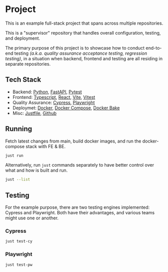# Project

This is an example full-stack project that spans across
multiple repositories.

This is a "supervisor" repository that handles overall
configuration, testing, and deployment.

The primary purpose of this project is to showcase how
to conduct end-to-end testing *(a.k.a. quality assurance
acceptance testing, regression testing)*, in a situation
when backend, frontend and testing are all residing in
separate repositories.

## Tech Stack

- Backend: [Python](https://www.python.org/), [FastAPI](https://fastapi.tiangolo.com/), [Pytest](https://docs.pytest.org/)
- Frontend: [Typescript](https://www.typescriptlang.org/), [React](https://react.dev/), [Vite](https://vite.dev/), [Vitest](https://vitest.dev/)
- Quality Assurance: [Cypress](https://www.cypress.io/), [Playwright](https://playwright.dev/)
- Deploymet: [Docker](https://www.docker.com/), [Docker Compose](https://docs.docker.com/compose/), [Docker Bake](https://docs.docker.com/build/bake/)
- Misc: [Justfile](https://just.systems/man/en/), [Github](https://github.com/)

## Running

Fetch latest changes from main, build docker images,
and run the docker-compose stack with FE & BE.

```sh
just run
```

Alternatively, run `just` commands separately to have better control
over what and how is built and run.

```sh
just --list
```

## Testing

For the example purpose, there are two testing engines implemented:
Cypress and Playwright. Both have their advantages,
and various teams might use one or another.

### Cypress

```sh
just test-cy
```

### Playwright

```sh
just test-pw
```
